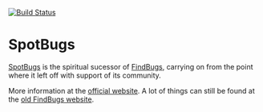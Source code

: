 [![Build Status](https://travis-ci.org/spotbugs/spotbugs.svg?branch=master)](https://travis-ci.org/spotbugs/spotbugs)

# SpotBugs

[SpotBugs](https://spotbugs.github.io/) is the spiritual sucessor of [FindBugs](https://github.com/findbugsproject/findbugs), carrying on from the point where it left off with support of its community.


More information at the [official website](https://spotbugs.github.io/). A lot of things can still be found at the [old FindBugs website](http://findbugs.sourceforge.net).
